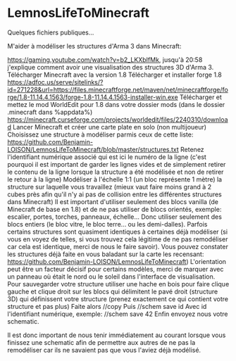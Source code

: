 # LemnosLifeToMinecraft
Quelques fichiers publiques...

M'aider à modéliser les structures d'Arma 3 dans Minecraft:

https://gaming.youtube.com/watch?v=b2_LKXbIfMk, jusqu'à 20:58 j'explique comment avoir une visualisation des structures 3D d'Arma 3.
Télécharger Minecraft avec la version 1.8
Télécharger et installer forge 1.8 https://adfoc.us/serve/sitelinks/?id=271228&url=https://files.minecraftforge.net/maven/net/minecraftforge/forge/1.8-11.14.4.1563/forge-1.8-11.14.4.1563-installer-win.exe
Télécharger et mettez le mod WorldEdit pour 1.8 dans votre dossier mods (dans le dossier .minecraft dans %appdata%) https://minecraft.curseforge.com/projects/worldedit/files/2240310/download
Lancer Minecraft et créer une carte plate en solo (non multijoueur)
Choisissez une structure à modéliser parmis ceux de cette liste: https://github.com/Benjamin-LOISON/LemnosLifeToMinecraft/blob/master/structures.txt
Retenez l'identifiant numérique associé qui est ici le numéro de la ligne (c'est pourquoi il est important de garder les lignes vides et de simplement retirer le contenu de la ligne lorsque la structure a été modélisée et non de retirer le retour à la ligne)
Modéliser à l'échelle 1:1 (un bloc représente 1 mètre) la structure sur laquelle vous travaillez (mieux vaut faire moins grand à 2 cubes près afin qu'il n'y ai pas de collision entre les différentes structures dans Minecraft)
Il est important d'utiliser seulement des blocs vanilla (de Minecraft de base en 1.8) et de ne pas utiliser de blocs orientés, exemple: escalier, portes, torches, panneaux, échelle...
Donc utiliser seulement des blocs entiers (le bloc vitre, le bloc terre... ou les demi-dalles).
Parfois certains structures sont quasiment identiques à certaines déjà modéliser (si vous en voyez de telles, si vous trouvez cela légitime de ne pas remodéliser car cela est identique, merci de nous le faire savoir). Vous pouvez constater les structures déjà faite en vous baladant sur la carte les recensant: https://github.com/Benjamin-LOISON/LemnosLifeToMinecraft)
L'orientation peut être un facteur décisif pour certains modèles, merci de marquer avec un panneau où était le nord ou le soleil dans l'interface de visualisation.
Pour sauvegarder votre structure utiliser une hache en bois pour faire clique gauche et clique droit sur les blocs qui délimitent le pavé droit (structure 3D) qui définissent votre structure (prenez exactement ce qui contient votre structure et pas plus)
Faite alors //copy
Puis //schem save id
Avec id l'identifiant numérique, exemple: //schem save 42
Enfin envoyez nous votre schematic.

Il est donc important de nous tenir immédiatement au courant lorsque vous finissez une schematic afin de permettre aux autres de ne pas la remodéliser car ils ne savaient pas que vous l'aviez déjà modélisé.
